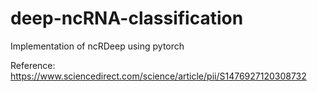 # deep-ncRNA-classification

Implementation of ncRDeep using pytorch

Reference: https://www.sciencedirect.com/science/article/pii/S1476927120308732
